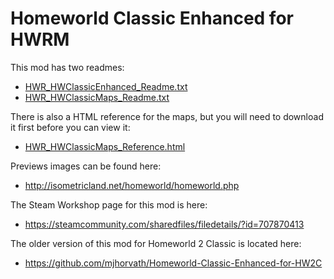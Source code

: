 # Homeworld Classic Enhanced for HWRM

This mod has two readmes:

* [HWR_HWClassicEnhanced_Readme.txt](HWR_HWClassicEnhanced_Readme.txt)
* [HWR_HWClassicMaps_Readme.txt](HWR_HWClassicMaps_Readme.txt)

There is also a HTML reference for the maps, but you will need to download it first before you can view it:

* [HWR_HWClassicMaps_Reference.html](HWR_HWClassicMaps_Reference.html)

Previews images can be found here:

* http://isometricland.net/homeworld/homeworld.php

The Steam Workshop page for this mod is here:

* https://steamcommunity.com/sharedfiles/filedetails/?id=707870413

The older version of this mod for Homeworld 2 Classic is located here:

* https://github.com/mjhorvath/Homeworld-Classic-Enhanced-for-HW2C
